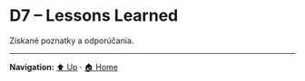 # D7 – Lessons Learned

Získané poznatky a odporúčania.

---
**Navigation:** [⬆️ Up](../index.md) · [🏠 Home](../index.md)
